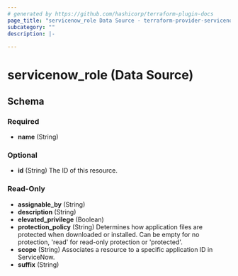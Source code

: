 ```yaml
---
# generated by https://github.com/hashicorp/terraform-plugin-docs
page_title: "servicenow_role Data Source - terraform-provider-servicenow"
subcategory: ""
description: |-
  
---
```


# servicenow_role (Data Source)





<!-- schema generated by tfplugindocs -->
## Schema

### Required

- **name** (String)

### Optional

- **id** (String) The ID of this resource.

### Read-Only

- **assignable_by** (String)
- **description** (String)
- **elevated_privilege** (Boolean)
- **protection_policy** (String) Determines how application files are protected when downloaded or installed. Can be empty for no protection, 'read' for read-only protection or 'protected'.
- **scope** (String) Associates a resource to a specific application ID in ServiceNow.
- **suffix** (String)


